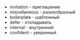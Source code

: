 - invitation - приглашение
- miscellaneous - разнообразный
- boilerplate - шаблонный
- defer - откладывать
- internal - внутренний 
- confident - уверенный
